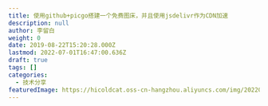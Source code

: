 ```yaml
---
title: 使用github+picgo搭建一个免费图床，并且使用jsdelivr作为CDN加速
description: null
author: 李留白
weight: 0
date: 2019-08-22T15:20:28.000Z
lastmod: 2022-07-01T16:47:00.636Z
draft: true
tags: []
categories:
  - 技术分享
featuredImage: https://hicoldcat.oss-cn-hangzhou.aliyuncs.com/img/20220423120334.png
---
```

